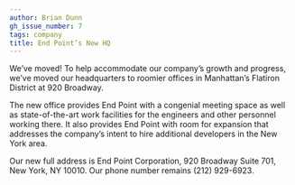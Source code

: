 ```yaml
---
author: Brian Dunn
gh_issue_number: 7
tags: company
title: End Point’s New HQ
---
```


We’ve moved! To help accommodate our company’s growth and progress, we’ve moved our headquarters to roomier offices in Manhattan’s Flatiron District at 920 Broadway.

The new office provides End Point with a congenial meeting space as well as state-of-the-art work facilities for the engineers and other personnel working there. It also provides End Point with room for expansion that addresses the company’s intent to hire additional developers in the New York area.

Our new full address is End Point Corporation, 920 Broadway Suite 701, New York, NY 10010. Our phone number remains (212) 929-6923.
